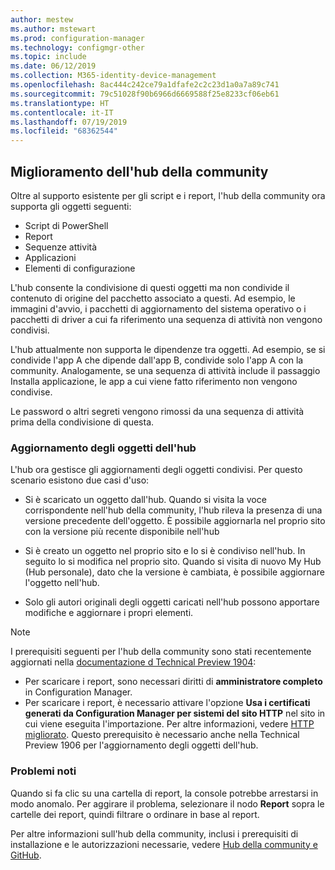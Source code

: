 ```yaml
---
author: mestew
ms.author: mstewart
ms.prod: configuration-manager
ms.technology: configmgr-other
ms.topic: include
ms.date: 06/12/2019
ms.collection: M365-identity-device-management
ms.openlocfilehash: 8ac444c242ce79a1dfafe2c2c23d1a0a7a89c741
ms.sourcegitcommit: 79c51028f90b6966d6669588f25e8233cf06eb61
ms.translationtype: HT
ms.contentlocale: it-IT
ms.lasthandoff: 07/19/2019
ms.locfileid: "68362544"
---
```

## <a name="bkmk_hub"></a> Miglioramento dell'hub della community

<!--4224401 & 3555935-->

Oltre al supporto esistente per gli script e i report, l'hub della community ora supporta gli oggetti seguenti:  

- Script di PowerShell
- Report
- Sequenze attività
- Applicazioni
- Elementi di configurazione  

L'hub consente la condivisione di questi oggetti ma non condivide il contenuto di origine del pacchetto associato a questi. Ad esempio, le immagini d'avvio, i pacchetti di aggiornamento del sistema operativo o i pacchetti di driver a cui fa riferimento una sequenza di attività non vengono condivisi.

L'hub attualmente non supporta le dipendenze tra oggetti. Ad esempio, se si condivide l'app A che dipende dall'app B, condivide solo l'app A con la community. Analogamente, se una sequenza di attività include il passaggio Installa applicazione, le app a cui viene fatto riferimento non vengono condivise.

Le password o altri segreti vengono rimossi da una sequenza di attività prima della condivisione di questa.

### <a name="updating-hub-objects"></a>Aggiornamento degli oggetti dell'hub

L'hub ora gestisce gli aggiornamenti degli oggetti condivisi. Per questo scenario esistono due casi d'uso:

- Si è scaricato un oggetto dall'hub. Quando si visita la voce corrispondente nell'hub della community, l'hub rileva la presenza di una versione precedente dell'oggetto. È possibile aggiornarla nel proprio sito con la versione più recente disponibile nell'hub

- Si è creato un oggetto nel proprio sito e lo si è condiviso nell'hub. In seguito lo si modifica nel proprio sito. Quando si visita di nuovo My Hub (Hub personale), dato che la versione è cambiata, è possibile aggiornare l'oggetto nell'hub.

- Solo gli autori originali degli oggetti caricati nell'hub possono apportare modifiche e aggiornare i propri elementi.

> [!NOTE]
> I prerequisiti seguenti per l'hub della community sono stati recentemente aggiornati nella [documentazione d Technical Preview 1904](/sccm/core/get-started/2019/technical-preview-1904#community-hub-and-github):
> - Per scaricare i report, sono necessari diritti di **amministratore completo** in Configuration Manager.
> - Per scaricare i report, è necessario attivare l'opzione **Usa i certificati generati da Configuration Manager per sistemi del sito HTTP** nel sito in cui viene eseguita l'importazione. Per altre informazioni, vedere [HTTP migliorato](/sccm/core/plan-design/hierarchy/enhanced-http). Questo prerequisito è necessario anche nella Technical Preview 1906 per l'aggiornamento degli oggetti dell'hub.

### <a name="known-issues"></a>Problemi noti

Quando si fa clic su una cartella di report, la console potrebbe arrestarsi in modo anomalo. Per aggirare il problema, selezionare il nodo **Report** sopra le cartelle dei report, quindi filtrare o ordinare in base al report.

Per altre informazioni sull'hub della community, inclusi i prerequisiti di installazione e le autorizzazioni necessarie, vedere [Hub della community e GitHub](/sccm/core/get-started/2019/technical-preview-1904#community-hub-and-github). 

